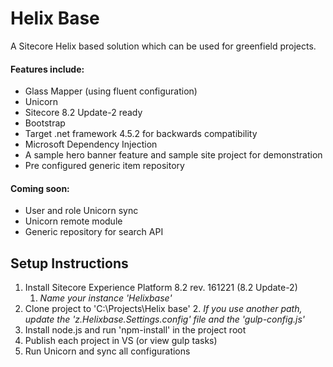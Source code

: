 # Helix Base
A Sitecore Helix based solution which can be used for greenfield projects.

#### Features include:

* Glass Mapper (using fluent configuration)
* Unicorn
* Sitecore 8.2 Update-2 ready
* Bootstrap
* Target .net framework 4.5.2 for backwards compatibility
* Microsoft Dependency Injection
* A sample hero banner feature and sample site project for demonstration
* Pre configured generic item repository

#### Coming soon:

* User and role Unicorn sync
* Unicorn remote module
* Generic repository for search API

## Setup Instructions
1. Install Sitecore Experience Platform 8.2 rev. 161221 (8.2 Update-2) 
	1. _Name your instance 'Helixbase'_
2. Clone project to 'C:\Projects\Helix base'
	2. _If you use another path, update the 'z.Helixbase.Settings.config' file and the 'gulp-config.js'_
3. Install node.js and run 'npm-install' in the project root
4. Publish each project in VS (or view gulp tasks)
5. Run Unicorn and sync all configurations
